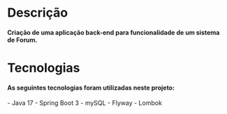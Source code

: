 <h1>Descrição</h1>
<h4>Criação de uma aplicação back-end para funcionalidade de um sistema de Forum.</h4>

<h1>Tecnologias</h1>
<h4>As seguintes tecnologias foram utilizadas neste projeto:</h4>
- Java 17
- Spring Boot 3
- mySQL
- Flyway
- Lombok

